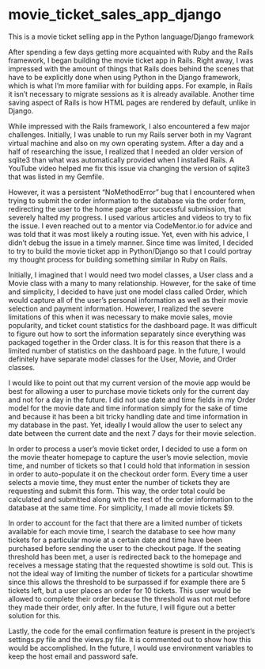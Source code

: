 # movie_ticket_sales_app_django
This is a movie ticket selling app in the Python language/Django framework

After spending a few days getting more acquainted with Ruby and the Rails framework, I began building the movie ticket app in Rails. Right away, I was impressed with the amount of things that Rails does behind the scenes that have to be explicitly done when using Python in the Django framework, which is what I’m more familiar with for building apps. For example, in Rails it isn’t necessary to migrate sessions as it is already available. Another time saving aspect of Rails is how HTML pages are rendered by default, unlike in Django. 

While impressed with the Rails framework, I also encountered a few major challenges. Initially, I was unable to run my Rails server both in my Vagrant virtual machine and also on my own operating system. After a day and a half of researching the issue, I realized that I needed an older version of sqlite3 than what was automatically provided when I installed Rails. A YouTube video helped me fix this issue via changing the version of sqlite3 that was listed in my Gemfile. 

However, it was a persistent “NoMethodError” bug that I encountered when trying to submit the order information to the database via the order form, redirecting the user to the home page after successful submission, that severely halted my progress. I used various articles and videos to try to fix the issue. I even reached out to a mentor via CodeMentor.io for advice and was told that it was most likely a routing issue. Yet, even with his advice, I didn’t debug the issue in a timely manner. Since time was limited, I decided to try to build the movie ticket app in Python/Django so that I could portray my thought process for building something similar in Ruby on Rails.

Initially, I imagined that I would need two model classes, a User class and a Movie class with a many to many relationship. However, for the sake of time and simplicity, I decided to have just one model class called Order, which would capture all of the user’s personal information as well as their movie selection and payment information. However, I realized the severe limitations of this when it was necessary to make movie sales, movie popularity, and ticket count statistics for the dashboard page. It was difficult to figure out how to sort the information separately since everything was packaged together in the Order class. It is for this reason that there is a limited number of statistics on the dashboard page. In the future, I would definitely have separate model classes for the User, Movie, and Order classes.

I would like to point out that my current version of the movie app would be best for allowing a user to purchase movie tickets only for the current day and not for a day in the future. I did not use date and time fields in my Order model for the movie date and time information simply for the sake of time and because it has been a bit tricky handling date and time information in my database in the past. Yet, ideally I would allow the user to select any date between the current date and the next 7 days for their movie selection.

In order to process a user’s movie ticket order, I decided to use a form on the movie theater homepage to capture the user’s movie selection, movie time, and number of tickets so that I could hold that information in session in order to auto-populate it on the checkout order form. Every time a user selects a movie time, they must enter the number of tickets they are requesting and submit this form. This way, the order total could be calculated and submitted along with the rest of the order information to the database at the same time. For simplicity, I made all movie tickets $9.

In order to account for the fact that there are a limited number of tickets available for each movie time, I search the database to see how many tickets for a particular movie at a certain date and time have been purchased before sending the user to the checkout page. If the seating threshold has been met, a user is redirected back to the homepage and receives a message stating that the requested showtime is sold out. This is not the ideal way of limiting the number of tickets for a particular showtime since this allows the threshold to be surpassed if for example there are 5 tickets left, but a user places an order for 10 tickets. This user would be allowed to complete their order because the threshold was not met before they made their order, only after. In the future, I will figure out a better solution for this.

Lastly, the code for the email confirmation feature is present in the project’s settings.py file and the views.py file. It is commented out to show how this would be accomplished. In the future, I would use environment variables to keep the host email and password safe.


